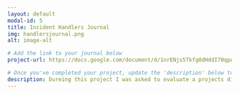 ```yaml
---
layout: default
modal-id: 5
title: Incident Handlers Journal
img: handlersjournal.png
alt: image-alt

# Add the link to your journal below
project-url: https://docs.google.com/document/d/1nrENjs5Tkfg0dHddI70qpAuePfjGLb6KQ9mOTefEKuc/edit?tab=t.0

# Once you've completed your project, update the 'description' below to this one: Provided clear and concise written documentation of cybersecurity events, including detailed event descriptions, tools used, and lessons learned throughout the process.
description: Dureing this project I was asked to evaluate a projects directory and change permissions to make sure the project team did not have anyone outside of the user exicuting permissions. This project taught me how to find hidden files and use chmod to change permissions. As well as how to use ls -la to find what I need to know and check that I exicuted permissions properly.
---
```

